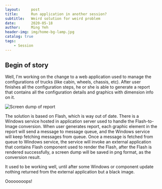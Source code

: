 ```yaml
---
layout:     post
title:      Run application in another session?
subtitle:   Weird solution for weird problem
date:       2020-05-18
author:     Ming Yeh
header-img: img/home-bg-lamp.jpg
catalog: true
tags:
    - Session
---
```


## Begin of story

Well, I'm working on the change to a web application used to manage the configurations of trucks (like cabin, wheels, chassis, etc). After user finishes all the configuration steps, he or she is able to generate a report that contains all the configuration details and graphics with dimension info on it.

![Screen dump of report](https://mingyeh.github.io/img/tech_report.jpg "Screen dump of report")

The solution is based on Flash, which is way out of date. There is a Windows service hosted in application server used to handle the Flash-to-Image conversion. When user generates report, each graphic element in the report will send a message to message queue, and the Windows service will keep fetching messages from queue. Once a message is fetched from queue to Windows service, the service will invoke an external application that contains Flash component used to render the Flash, after the Flash is rendered successfully, a screen dump will be saved in png format, as the conversion result.

It used to be working well, until after some Windows or component update nothing returned from the external application but a black image.

Oooooooops!


